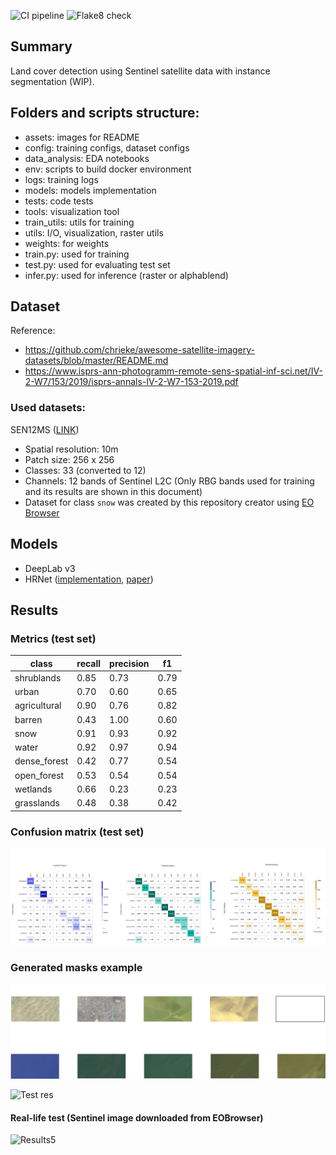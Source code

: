 ![CI pipeline](https://github.com/mintusf/land_cover_tracking/actions/workflows/unittests.yml/badge.svg?branch=main)
![Flake8 check](https://github.com/mintusf/land_cover_tracking/actions/workflows/flake8.yml/badge.svg?branch=main)

## Summary
Land cover detection using Sentinel satellite data with instance segmentation (WIP).

## Folders and scripts structure:
* assets: images for README
* config: training configs, dataset configs
* data_analysis: EDA notebooks
* env: scripts to build docker environment
* logs: training logs
* models: models implementation
* tests: code tests
* tools: visualization tool
* train_utils: utils for training
* utils: I/O, visualization, raster utils
* weights: for weights
* train.py: used for training
* test.py: used for evaluating test set
* infer.py: used for inference (raster or alphablend)

## Dataset
Reference:
* https://github.com/chrieke/awesome-satellite-imagery-datasets/blob/master/README.md
* https://www.isprs-ann-photogramm-remote-sens-spatial-inf-sci.net/IV-2-W7/153/2019/isprs-annals-IV-2-W7-153-2019.pdf

### Used datasets:
SEN12MS ([LINK](https://mediatum.ub.tum.de/1474000))
* Spatial resolution: 10m
* Patch size: 256 x 256
* Classes: 33 (converted to 12)
* Channels: 12 bands of Sentinel L2C (Only RBG bands used for training and its results are shown in this document)
* Dataset for class `snow` was created by this repository creator using [EO Browser](https://apps.sentinel-hub.com/eo-browser/)


## Models
* DeepLab v3
* HRNet ([implementation](https://github.com/HRNet/HRNet-Semantic-Segmentation), [paper](https://arxiv.org/pdf/1904.04514.pdf))


## Results

### **Metrics (test set)**

| class | recall | precision  |      f1|
|-|-|-|-|
| shrublands    | 0.85 |  0.73  |0.79|
| urban         | 0.70 |  0.60  |0.65|
| agricultural  | 0.90 |  0.76  |0.82|
| barren        | 0.43 |  1.00  |0.60|
| snow          | 0.91 |  0.93  |0.92|
| water         | 0.92 |  0.97  |0.94|
| dense_forest  | 0.42 |  0.77  |0.54|
| open_forest   | 0.53 |  0.54  |0.54|
| wetlands      | 0.66 |  0.23  |0.23|
| grasslands    | 0.48 |  0.38  |0.42|


### **Confusion matrix (test set)**
![Confusion_matrix](assets/matrix.png)


### **Generated masks example**

![Colors](assets/colors.png)

![Test res](assets/test_res.jpg)

#### Real-life test (Sentinel image downloaded from EOBrowser)

![Results5](assets/Sentinel_data_1.PNG)
